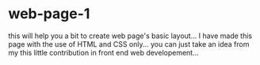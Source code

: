 # web-page-1
this will help you a bit to create web page's basic layout...
I have made this page with the use of HTML and CSS only...
you can just take an idea from my this little contribution in front end web developement... 
